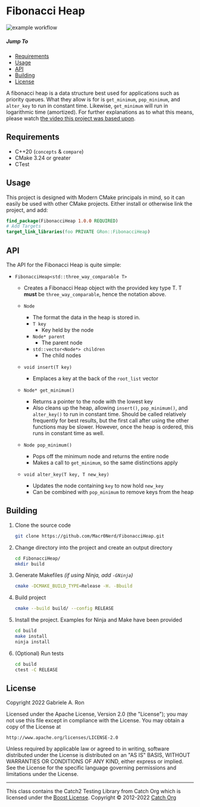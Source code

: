 # Fibonacci Heap

![example workflow](https://github.com/Macr0Nerd/FibonacciHeap/actions/workflows/cmake.yml/badge.svg)

##### Jump To
* [Requirements](#requirements)
* [Usage](#usage)
* [API](#api)
* [Building](#building)
* [License](#license)

A fibonacci heap is a data structure best used for applications such as priority queues.
What they allow is for is `get_minimum`, `pop_minimum`, and `alter_key` to run in constant time.
Likewise, `get_minimum` will run in logarithmic time (amortized).
For further explanations as to what this means, please watch [the video this project was based upon](https://youtu.be/6JxvKfSV9Ns).

## Requirements
* C++20 (`concepts` & `compare`)
* CMake 3.24 or greater
* CTest

## Usage
This project is designed with Modern CMake principals in mind, so it can easily be used with other CMake projects.
Either install or otherwise link the project, and add:

```cmake
find_package(FibonacciHeap 1.0.0 REQUIRED)
# Add Targets
target_link_libraries(foo PRIVATE GRon::FibonacciHeap)
```

## API
The API for the Fibonacci Heap is quite simple:

* `FibonacciHeap<std::three_way_comparable T>`
  * Creates a Fibonacci Heap object with the provided key type T.
  T **must** be `three_way_comparable`, hence the notation above.

  * `Node`
    * The format the data in the heap is stored in.
    * `T key`
      * Key held by the node
    * `Node* parent`
      * The parent node
    * `std::vector<Node*> children`
      * The child nodes
  * `void insert(T key)`
    * Emplaces a key at the back of the `root_list` vector

  * `Node* get_minimum()`
    * Returns a pointer to the node with the lowest key
    * Also cleans up the heap, allowing `insert()`, `pop_minimum()`, and `alter_key()` to run in constant time.
      Should be called relatively frequently for best results, but the first call after using the other functions may be slower.
      However, once the heap is ordered, this runs in constant time as well.

  * `Node pop_minimum()`
    * Pops off the minimum node and returns the entire node
    * Makes a call to `get_minimum`, so the same distinctions apply

  * `void alter_key(T key, T new_key)`
    * Updates the node containing `key` to now hold `new_key`
    * Can be combined with `pop_minimum` to remove keys from the heap

## Building
1. Clone the source code

    ```bash
    git clone https://github.com/Macr0Nerd/FibonacciHeap.git
    ```

2. Change directory into the project and create an output directory

    ```bash
    cd FibonacciHeap/
    mkdir build
    ```

3. Generate Makefiles *(if using Ninja, add `-GNinja`)*

    ```bash
    cmake -DCMAKE_BUILD_TYPE=Release -H. -Bbuild
    ```

4. Build project

    ```bash
    cmake --build build/ --config RELEASE
    ```
   
5. Install the project. Examples for Ninja and Make have been provided

    ```bash
    cd build
    make install
    ninja install
    ```

6. (Optional) Run tests

    ```bash
    cd build
    ctest -C RELEASE
    ```

## License
Copyright 2022 Gabriele A. Ron

Licensed under the Apache License, Version 2.0 (the "License");
you may not use this file except in compliance with the License.
You may obtain a copy of the License at

    http://www.apache.org/licenses/LICENSE-2.0

Unless required by applicable law or agreed to in writing, software
distributed under the License is distributed on an "AS IS" BASIS,
WITHOUT WARRANTIES OR CONDITIONS OF ANY KIND, either express or implied.
See the License for the specific language governing permissions and
limitations under the License.

***

This class contains the Catch2 Testing Library from Catch Org which is licensed under the [Boost License](https://opensource.org/licenses/BSL-1.0). Copyright © 2012-2022 [Catch Org](https://github.com/catchorg)